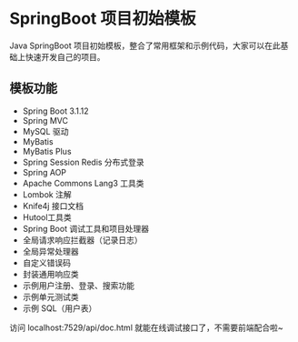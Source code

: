 # SpringBoot 项目初始模板

Java SpringBoot 项目初始模板，整合了常用框架和示例代码，大家可以在此基础上快速开发自己的项目。

## 模板功能

- Spring Boot 3.1.12
- Spring MVC
- MySQL 驱动
- MyBatis
- MyBatis Plus
- Spring Session Redis 分布式登录
- Spring AOP
- Apache Commons Lang3 工具类
- Lombok 注解
- Knife4j 接口文档
- Hutool工具类
- Spring Boot 调试工具和项目处理器
- 全局请求响应拦截器（记录日志）
- 全局异常处理器
- 自定义错误码
- 封装通用响应类
- 示例用户注册、登录、搜索功能
- 示例单元测试类
- 示例 SQL（用户表）

访问 localhost:7529/api/doc.html 就能在线调试接口了，不需要前端配合啦~